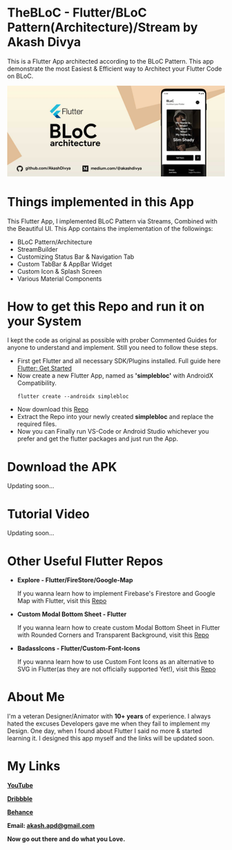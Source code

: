 # TheBLoC - Flutter/BLoC Pattern(Architecture)/Stream by Akash Divya

This is a Flutter App architected according to the BLoC Pattern.
This app demonstrate the most Easiest & Efficient way to Architect your Flutter Code on BLoC.

![Banner Image](https://raw.githubusercontent.com/AkashDivya/Flutter-Bloc-Example/master/images/Flutter-Bloc-Pattern-Architecture-Badass-Developers-Club.jpg)

# Things implemented in this App

This Flutter App, I implemented BLoC Pattern via Streams, Combined with the Beautiful UI. 
This App contains the implementation of the followings:
  - BLoC Pattern/Architecture
  - StreamBuilder
  - Customizing Status Bar & Navigation Tab
  - Custom TabBar & AppBar Widget
  - Custom Icon & Splash Screen
  - Various Material Components

# How to get this Repo and run it on your System

I kept the code as original as possible with prober Commented Guides for anyone to understand and implement. Still you need to follow these steps.
  - First get Flutter and all necessary SDK/Plugins installed. Full guide here [Flutter: Get Started](https://flutter.dev/docs/get-started/install)
  - Now create a new Flutter App, named as **'simplebloc'** with AndroidX Compatibility.
    ```
    flutter create --androidx simplebloc
    ```
  - Now download this [Repo](https://codeload.github.com/AkashDivya/Flutter-Bloc-Example/zip/master)
  - Extract the Repo into your newly created **simplebloc** and replace the required files.
  - Now you can Finally run VS-Code or Android Studio whichever you prefer and get the flutter packages and just run the App.
  
# Download the APK

Updating soon...

# Tutorial Video

  Updating soon...
  
# Other Useful Flutter Repos
  - **Explore - Flutter/FireStore/Google-Map**

    If you wanna learn how to implement Firebase's Firestore and Google Map with Flutter, visit this [Repo](https://github.com/AkashDivya/Explore-Flutter-FireStore)

  - **Custom Modal Bottom Sheet - Flutter**

    If you wanna learn how to create custom Modal Bottom Sheet in Flutter with Rounded Corners and Transparent Background, visit this [Repo](https://github.com/AkashDivya/Modal-Bottom-Sheet-Flutter)

  - **BadassIcons - Flutter/Custom-Font-Icons**

    If you wanna learn how to use Custom Font Icons as an alternative to SVG in Flutter(as they are not officially supported Yet!), visit this [Repo](https://github.com/AkashDivya/BadassIcons-Flutter-Custom-Font-Icons)

# About Me

I'm a veteran Designer/Animator with **10+ years** of experience. I always hated the excuses Developers gave me when they fail to implement my Design. One day, when I found about Flutter I said no more & started learning it.
I designed this app myself and the links will be updated soon.

# My Links

**[YouTube](https://www.youtube.com/channel/UCo7mhMbZXaNgpyT7gM6mWDQ)**

**[Dribbble](https://www.dribbble.com/akashdivya)**

**[Behance](https://www.behance.net/akashdivya)**

**Email: akash.apd@gmail.com**

**Now go out there and do what you Love.**
